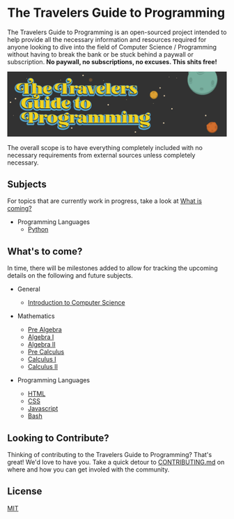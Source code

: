 # The Travelers Guide to Programming

The Travelers Guide to Programming is an open-sourced project intended to help provide all the necessary 
information and resources required for anyone looking to dive into the field of Computer Science / 
Programming without having to break the bank or be stuck behind a paywall or subscription.
**No paywall, no subscriptions, no excuses. This shits free!**

![Header Image](assets/header.png)

The overall scope is to have everything completely included with no necessary requirements from external 
sources unless completely necessary.

## Subjects

For topics that are currently work in progress, take a look at [What is coming?](#whats-to-come)

- Programming Languages
  - [Python](subjects/python/README.md)

## What's to come?

In time, there will be milestones added to allow for tracking the upcoming details on the 
following and future subjects.

- General
  - [Introduction to Computer Science](subjects/introduction-to-computer-science/README.md)

- Mathematics
  - [Pre Algebra](subjects/pre-algebra/README.md)
  - [Algebra I](subjects/algebra-i/README.md)
  - [Algebra II](subjects/algebra-ii/README.md)
  - [Pre Calculus](subjects/pre-calculus/README.md)
  - [Calculus I](subjects/calculus-i/README.md)
  - [Calculus II](subjects/calculus-ii/README.md)

- Programming Languages
  - [HTML](subjects/html/README.md)
  - [CSS](subjects/css/README.md)
  - [Javascript](subjects/javascript/README.md)
  - [Bash](subjects/bash/README.md)

## Looking to Contribute?

Thinking of contributing to the Travelers Guide to Programming? That's great! We'd love to have you. Take a quick detour to [CONTRIBUTING.md](CONTRIBUTING.md) on where and how you can get involed with the community.


## License

[MIT](LICENSE.md)
